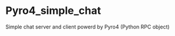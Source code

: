 Pyro4_simple_chat
=================

Simple chat server and client powerd by Pyro4 (Python RPC object)
